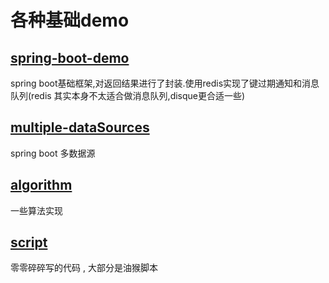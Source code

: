 # 各种基础demo

## [spring-boot-demo](https://github.com/changdy/demo/tree/master/spring-boot-demo)

spring boot基础框架,对返回结果进行了封装.使用redis实现了键过期通知和消息队列(redis 其实本身不太适合做消息队列,disque更合适一些)

## [multiple-dataSources](https://github.com/changdy/demo/tree/master/multiple-dataSources)

spring boot 多数据源

## [algorithm](https://github.com/changdy/demo/tree/master/algorithm)

一些算法实现

## [script](https://github.com/changdy/demo/tree/master/script)

零零碎碎写的代码 , 大部分是油猴脚本